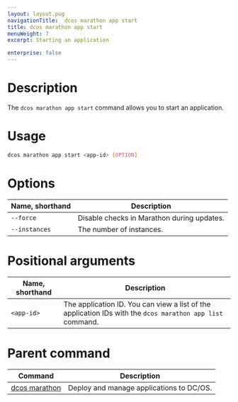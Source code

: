 ```yaml
---
layout: layout.pug
navigationTitle:  dcos marathon app start
title: dcos marathon app start
menuWeight: 7
excerpt: Starting an application

enterprise: false
---
```



# Description
The `dcos marathon app start` command allows you to start an application.

# Usage

```bash
dcos marathon app start <app-id> [OPTION]
```

# Options

| Name, shorthand |  Description |
|---------|-------------|
| `--force`   |  Disable checks in Marathon during updates. |
| `--instances`   |  The number of instances. |

# Positional arguments

| Name, shorthand |  Description |
|---------|-------------|
| `<app-id>`   |   The application ID.  You can view a list of the application IDs with the `dcos marathon app list` command.  |

# Parent command

| Command | Description |
|---------|-------------|
| [dcos marathon](/mesosphere/dcos/1.11/cli/command-reference/dcos-marathon/) | Deploy and manage applications to DC/OS. |


